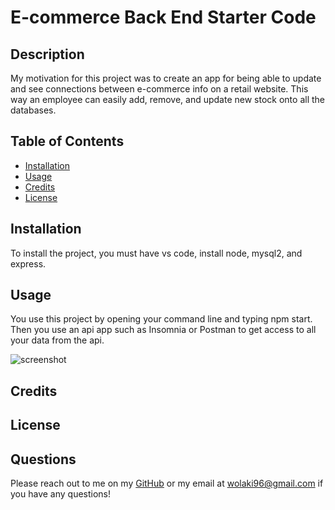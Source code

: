 # E-commerce Back End Starter Code
  
## Description
My motivation for this project was to create an app for being able to update and see connections between e-commerce info on a retail website. This way an employee can easily add, remove, and update new stock onto all the databases.

## Table of Contents



- [Installation](#installation)
- [Usage](#usage)
- [Credits](#credits)
- [License](#license)

## Installation

To install the project, you must have vs code, install node, mysql2, and express. 


## Usage

You use this project by opening your command line and typing npm start. Then you use an api app such as Insomnia or Postman to get access to all your data from the api.

![screenshot](assets/screenshot.PNG)
    

## Credits




## License



## Questions

Please reach out to me on my [GitHub](github.com/wolaki96) or my email at wolaki96@gmail.com if you have any questions!